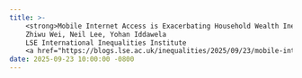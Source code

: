 ```yaml
---
title: >-
    <strong>Mobile Internet Access is Exacerbating Household Wealth Inequality in the Philippines.</strong>
    Zhiwu Wei, Neil Lee, Yohan Iddawela
    LSE International Inequalities Institute 
    <a href="https://blogs.lse.ac.uk/inequalities/2025/09/23/mobile-internet-and-wealth-inequality-in-the-philippines/" target="_blank">Read more <i class="fas fa-angle-double-right"></i></a>
date: 2025-09-23 10:00:00 -0800
---
```

